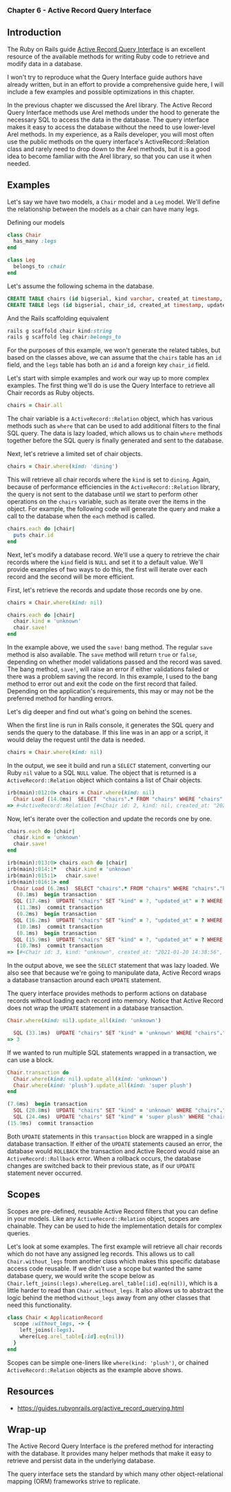 ### Chapter 6 - Active Record Query Interface

## Introduction

The Ruby on Rails guide [Active Record Query Interface](https://guides.rubyonrails.org/active_record_querying.html) is an excellent resource of the available methods for writing Ruby code to retrieve and modify data in a database.

I won't try to reproduce what the Query Interface guide authors have already written, but in an effort to provide a comprehensive guide here, I will include a few examples and possible optimizations in this chapter.

In the previous chapter we discussed the Arel library. The Active Record Query Interface methods use Arel methods under the hood to generate the necessary SQL to access the data in the database. The query interface makes it easy to access the database without the need to use lower-level Arel methods. In my experience, as a Rails developer, you will most often use the public methods on the query interface's ActiveRecord::Relation class and rarely need to drop down to the Arel methods, but it is a good idea to become familiar with the Arel library, so that you can use it when needed.

## Examples

Let's say we have two models, a `Chair` model and a `Leg` model. We'll define the relationship between the models as a chair can have many legs.

Defining our models

```ruby
class Chair
  has_many :legs
end

class Leg
  belongs_to :chair
end
```

Let's assume the following schema in the database.

```sql
CREATE TABLE chairs (id bigserial, kind varchar, created_at timestamp, updated_at timestamp);
CREATE TABLE legs (id bigserial, chair_id, created_at timestamp, updated_at timestamp);
```

And the Rails scaffolding equivalent

```ruby
rails g scaffold chair kind:string
rails g scaffold leg chair:belongs_to
```

For the purposes of this example, we won't generate the related tables, but based on the classes above, we can assume that the `chairs` table has an `id` field, and the `legs` table has both an `id` and a foreign key `chair_id` field.

Let's start with simple examples and work our way up to more complex examples. The first thing we'll do is use the Query Interface to retrieve all Chair records as Ruby objects.

```ruby
chairs = Chair.all
```

The chair variable is a `ActiveRecord::Relation` object, which has various methods such as `where` that can be used to add additional filters to the final SQL query. The data is lazy loaded, which allows us to chain `where` methods together before the SQL query is finally generated and sent to the database.

Next, let's retrieve a limited set of chair objects.

```ruby
chairs = Chair.where(kind: 'dining')
```

This will retrieve all chair records where the `kind` is set to `dining`. Again, because of performance efficiencies in the `ActiveRecord::Relation` library, the query is not sent to the database until we start to perform other operations on the `chairs` variable, such as iterate over the items in the object. For example, the following code will generate the query and make a call to the database when the `each` method is called.

```ruby
chairs.each do |chair|
  puts chair.id
end
```

Next, let's modify a database record. We'll use a query to retrieve the chair records where the `kind` field is `NULL` and set it to a default value. We'll provide examples of two ways to do this, the first will iterate over each record and the second will be more efficient.

First, let's retrieve the records and update those records one by one.

```ruby
chairs = Chair.where(kind: nil)

chairs.each do |chair|
  chair.kind = 'unknown'
  chair.save!
end
```

In the example above, we used the `save!` bang method. The regular `save` method is also available. The `save` method will return `true` or `false`, depending on whether model validations passed and the record was saved. The bang method, `save!`, will raise an error if either validations failed or there was a problem saving the record. In this example, I used to the bang method to error out and exit the code on the first record that failed. Depending on the application's requirements, this may or may not be the preferred method for handling errors.

Let's dig deeper and find out what's going on behind the scenes.

When the first line is run in Rails console, it generates the SQL query and sends the query to the database. If this line was in an app or a script, it would delay the request until the data is needed.

```ruby
chairs = Chair.where(kind: nil)
```

In the output, we see it build and run a `SELECT` statement, converting our Ruby `nil` value to a SQL `NULL` value. The object that is returned is a `ActiveRecord::Relation` object which contains a list of Chair objects.

```ruby
irb(main):012:0> chairs = Chair.where(kind: nil)
  Chair Load (14.0ms)  SELECT  "chairs".* FROM "chairs" WHERE "chairs"."kind" IS NULL LIMIT ?  [["LIMIT", 11]]
=> #<ActiveRecord::Relation [#<Chair id: 2, kind: nil, created_at: "2021-01-19 14:44:34", updated_at: "2021-01-19 14:44:34">]>
```

Now, let's iterate over the collection and update the records one by one.

```ruby
chairs.each do |chair|
  chair.kind = 'unknown'
  chair.save!
end
```

```ruby
irb(main):013:0> chairs.each do |chair|
irb(main):014:1*   chair.kind = 'unknown'
irb(main):015:1>   chair.save!
irb(main):016:1> end
  Chair Load (6.2ms)  SELECT "chairs".* FROM "chairs" WHERE "chairs"."kind" IS NULL
   (0.1ms)  begin transaction
  SQL (17.4ms)  UPDATE "chairs" SET "kind" = ?, "updated_at" = ? WHERE "chairs"."id" = ?  [["kind", "unknown"], ["updated_at", "2021-01-20 14:39:24.823544"], ["id", 3]]
   (11.3ms)  commit transaction
   (0.2ms)  begin transaction
  SQL (16.2ms)  UPDATE "chairs" SET "kind" = ?, "updated_at" = ? WHERE "chairs"."id" = ?  [["kind", "unknown"], ["updated_at", "2021-01-20 14:39:24.859795"], ["id", 4]]
   (10.1ms)  commit transaction
   (0.1ms)  begin transaction
  SQL (15.9ms)  UPDATE "chairs" SET "kind" = ?, "updated_at" = ? WHERE "chairs"."id" = ?  [["kind", "unknown"], ["updated_at", "2021-01-20 14:39:24.893203"], ["id", 5]]
   (10.7ms)  commit transaction
=> [#<Chair id: 3, kind: "unknown", created_at: "2021-01-20 14:38:56", updated_at: "2021-01-20 14:39:24">, #<Chair id: 4, kind: "unknown", created_at: "2021-01-20 14:38:57", updated_at: "2021-01-20 14:39:24">, #<Chair id: 5, kind: "unknown", created_at: "2021-01-20 14:39:03", updated_at: "2021-01-20 14:39:24">]
```

In the output above, we see the `SELECT` statement that was lazy loaded. We also see that because we're going to manipulate data, Active Record wraps a database transaction around each `UPDATE` statement.

The query interface provides methods to perform actions on database records without loading each record into memory. Notice that Active Record does not wrap the `UPDATE` statement in a database transaction.

```ruby
Chair.where(kind: nil).update_all(kind: 'unknown')

  SQL (33.1ms)  UPDATE "chairs" SET "kind" = 'unknown' WHERE "chairs"."kind" IS NULL
=> 3
```

If we wanted to run multiple SQL statements wrapped in a transaction, we can use a block.

```ruby
Chair.transaction do
  Chair.where(kind: nil).update_all(kind: 'unknown')
  Chair.where(kind: 'plush').update_all(kind: 'super plush')
end

(7.6ms)  begin transaction
  SQL (20.8ms)  UPDATE "chairs" SET "kind" = 'unknown' WHERE "chairs"."kind" IS NULL
  SQL (24.4ms)  UPDATE "chairs" SET "kind" = 'super plush' WHERE "chairs"."kind" = ?  [["kind", "plush"]]
(15.9ms)  commit transaction
```

Both `UPDATE` statements in this `transaction` block are wrapped in a single database transaction. If either of the `UPDATE` statements caused an error, the database would `ROLLBACK` the transaction and Active Record would raise an `ActiveRecord::Rollback` error. When a rollback occurs, the database changes are switched back to their previous state, as if our `UPDATE` statement never occurred.

## Scopes

Scopes are pre-defined, reusable Active Record filters that you can define in your models. Like any `ActiveRecord::Relation` object, scopes are chainable. They can be used to hide the implementation details for complex queries.

Let's look at some examples. The first example will retrieve all chair records which do not have any assigned leg records. This allows us to call `Chair.without_legs` from another class which makes this specific database access code reusable. If we didn't use a scope but wanted the same database query, we would write the scope below as `Chair.left_joins(:legs).where(Leg.arel_table[:id].eq(nil))`, which is a little harder to read than `Chair.without_legs`. It also allows us to abstract the logic behind the method `without_legs` away from any other classes that need this functionality.

```ruby
class Chair < ApplicationRecord
  scope :without_legs, -> {
    left_joins(:legs).
    where(Leg.arel_table[:id].eq(nil))
  }
end
```

Scopes can be simple one-liners like `where(kind: 'plush')`, or chained `ActiveRecord::Relation` objects as the example above shows.

## Resources

* https://guides.rubyonrails.org/active_record_querying.html

## Wrap-up

The Active Record Query Interface is _the_ prefered method for interacting with the database. It provides many helper methods that make it easy to retrieve and persist data in the underlying database.

The query interface sets the standard by which many other object-relational mapping (ORM) frameworks strive to replicate.